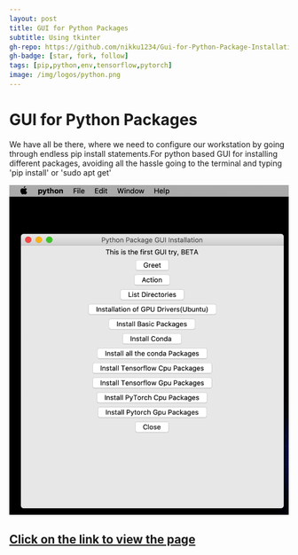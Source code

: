 ```yaml
---
layout: post
title: GUI for Python Packages
subtitle: Using tkinter
gh-repo: https://github.com/nikku1234/Gui-for-Python-Package-Installation
gh-badge: [star, fork, follow]
tags: [pip,python,env,tensorflow,pytorch]
image: /img/logos/python.png
---
```

# GUI for Python Packages

We have all be there, where we need to configure our workstation by going through endless pip install statements.For python based GUI for installing different packages, avoiding all the hassle going to the terminal and typing 'pip install' or 'sudo apt get'

![App Image](/img/gui/image_gui.png)
## [Click on the link to view the page](https://github.com/nikku1234/Gui-for-Python-Package-Installation)
